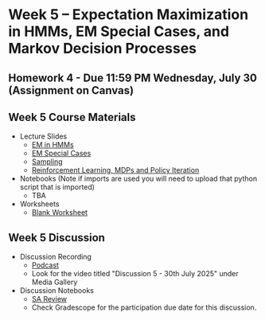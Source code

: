# Week 5 – Expectation Maximization in HMMs, EM Special Cases, and Markov Decision Processes

## Homework 4 - Due 11:59 PM Wednesday, July 30 (Assignment on Canvas)

## Week 5 Course Materials

- Lecture Slides
  - [EM in HMMs](https://drive.google.com/file/d/1QWzx_aBaYUe9v3A5iyVfJ0SAuGYolHcF/view?usp=sharing)
  - [EM Special Cases](https://drive.google.com/file/d/1x18FWhS8fjentuebv7ZOi9PPYL27e1-5/view?usp=sharing)
  - [Sampling](https://drive.google.com/file/d/1Ee4hKuzo3hFtXlKxkAp_pAm9QNrI6qVQ/view?usp=sharing)
  - [Reinforcement Learning, MDPs and Policy Iteration](https://drive.google.com/file/d/1vBhK6xkIymBbzAfedGC01p9WyiDdDmyD/view?usp=sharing)
- Notebooks (Note if imports are used you will need to upload that python script that is imported)
  - TBA
- Worksheets
  - [Blank Worksheet](https://drive.google.com/file/d/1on4yX50nhL2lD7cg5OxilE343GEEJR6J/view?usp=sharing)
## Week 5 Discussion
- Discussion Recording
  - [Podcast](https://canvas.ucsd.edu/courses/66995/external_tools/5826)
  - Look for the video titled "Discussion 5 - 30th July 2025" under Media Gallery
- Discussion Notebooks
  - [SA Review](https://colab.research.google.com/drive/16Lfo3h_mGx9EMrhD5n-Pofnl9vS9a5ER?usp=sharing)
  - Check Gradescope for the participation due date for this discussion.
